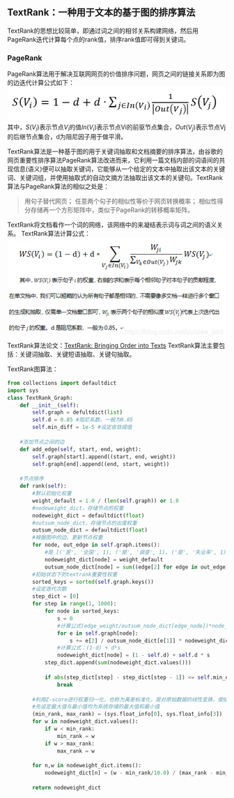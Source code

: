 ## TextRank：一种用于文本的基于图的排序算法
TextRank的思想比较简单，即通过词之间的相邻关系构建网络，然后用PageRank迭代计算每个点的rank值，排序rank值即可得到关键词。

### PageRank
PageRank算法用于解决互联网网页的价值排序问题，网页之间的链接关系即为图的边迭代计算公式如下：  
![PageRank公式](.\picture\pagerank公式.png)  
其中，$S(V_i)$表示节点$V_i$的值$In(V_i)$表示节点Vi的前驱节点集合，$Out(V_j)$表示节点Vj的后继节点集合，d为阻尼因子用于做平滑。  

TextRank算法是一种基于图的用于关键词抽取和文档摘要的排序算法，由谷歌的网页重要性排序算法PageRank算法改进而来，它利用一篇文档内部的词语间的共现信息(语义)便可以抽取关键词，它能够从一个给定的文本中抽取出该文本的关键词、关键词组，并使用抽取式的自动文摘方法抽取出该文本的关键句。TextRank算法与PageRank算法的相似之处是：
>用句子替代网页；
任意两个句子的相似性等价于网页转换概率；
相似性得分存储再一个方形矩阵中，类似于PageRank的转移概率矩阵。  

TextRank将文档看作一个词的网络，该网络中的来凝结表示词与词之间的语义关系。
TextRank算法计算公式：
![TextRank计算公式](.\picture\TextRank计算公式.png)  
TextRank算法论文：[TextRank: Bringing Order into Texts](https://web.eecs.umich.edu/~mihalcea/papers/mihalcea.emnlp04.pdf)
TextRank算法主要包括：关键词抽取、关键短语抽取、关键句抽取。

TextRank图算法：
```python
from collections import defaultdict
import sys
class TextRank_Graph:
    def __init__(self):
        self.graph = defultdict(list)
        self.d = 0.85 #阻尼系数，一般为0.85
        self.min_diff = 1e-5 #设定收敛阈值

    #添加节点之间的边
    def add_edge(self, start, end, weight):
        self.graph[start].append((start, end, weight))
        self.graph[end].append((end, start, weight))

    #节点排序
    def rank(self):
        #默认初始化权重
        weight_default = 1.0 / (len(self.graph)) or 1.0
        #nodeweight_dict，存储节点的权重
        nodeweight_dict = defaultdict(float)
        #outsum_node_dict，存储节点的出度权重
        outsum_node_dict = defaultdict(float)
        #根据图中的边，更新节点权重
        for node, out_edge in self.graph.items():
            #是 [('是', '全国', 1), ('是', '调查', 1), ('是', '失业率', 1), ('是', '城镇', 1)]
            nodeweight_dict[node] = weight_default
            outsum_node_dict[node] = sum((edge[2] for edge in out_edge), 0.0)
        #初始状态下的textrank重要性权重
        sorted_keys = sorted(self.graph.keys())
        #设定迭代次数
        step_dict = [0]
        for step in range(1, 1000):
            for node in sorted_keys:
                s = 0
                #计算公式(edge_weight/outsum_node_dict[edge_node])*node_weight[edge_node]
                for e in self.graph[node]:
                    s += e[2] / outsum_node_dict[e[1]] * nodeweight_dict[e[1]]
                #计算公式：(1-d) + d*s
                nodeweight_dict[node] = (1 - self.d) + self.d * s
            step_dict.append(sum(nodeweight_dict.values()))

            if abs(step_dict[step] - step_dict[step - 1]) <= self.min_diff:
                break
        
        #利用Z-score进行权重归一化，也称为离差标准化，是对原始数据的线性变换，使结果映射到[0 - 1]之间。
        #先设定最大值与最小值均为系统存储的最大值和最小值
        (min_rank, max_rank) = (sys.float_info[0], sys.float_info[3])
        for w in nodeweight_dict.values():
            if w < min_rank:
                min_rank = w
            if w > max_rank:
                max_rank = w

        for n,w in nodeweight_dict.items():
            nodeweight_dict[n] = (w - min_rank/10.0) / (max_rank - min_rank/10.0)

        return nodeweight_dict
```